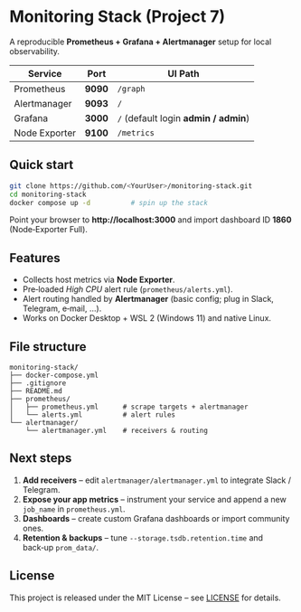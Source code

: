 
# Monitoring Stack (Project 7)

A reproducible **Prometheus + Grafana + Alertmanager** setup for local observability.

| Service | Port | UI Path |
|---------|------|---------|
| Prometheus | **9090** | `/graph` |
| Alertmanager | **9093** | `/` |
| Grafana | **3000** | `/` (default login **admin / admin**) |
| Node Exporter | **9100** | `/metrics` |

## Quick start

```bash
git clone https://github.com/<YourUser>/monitoring-stack.git
cd monitoring-stack
docker compose up -d          # spin up the stack
```

Point your browser to **http://localhost:3000** and import dashboard ID **1860** (Node‑Exporter Full).

## Features

* Collects host metrics via **Node Exporter**.  
* Pre‑loaded *High CPU* alert rule (`prometheus/alerts.yml`).  
* Alert routing handled by **Alertmanager** (basic config; plug in Slack, Telegram, e‑mail, …).  
* Works on Docker Desktop + WSL 2 (Windows 11) and native Linux.

## File structure

```
monitoring-stack/
├── docker-compose.yml
├── .gitignore
├── README.md
├── prometheus/
│   ├── prometheus.yml      # scrape targets + alertmanager
│   └── alerts.yml          # alert rules
└── alertmanager/
    └── alertmanager.yml    # receivers & routing
```

## Next steps

1. **Add receivers** – edit `alertmanager/alertmanager.yml` to integrate Slack / Telegram.  
2. **Expose your app metrics** – instrument your service and append a new `job_name` in `prometheus.yml`.  
3. **Dashboards** – create custom Grafana dashboards or import community ones.  
4. **Retention & backups** – tune `--storage.tsdb.retention.time` and back‑up `prom_data/`.

## License

This project is released under the MIT License – see [LICENSE](LICENSE) for details.
